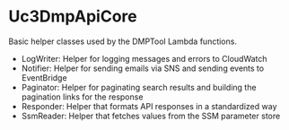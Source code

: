 # Uc3DmpApiCore

Basic helper classes used by the DMPTool Lambda functions.

- LogWriter: Helper for logging messages and errors to CloudWatch
- Notifier: Helper for sending emails via SNS and sending events to EventBridge
- Paginator: Helper for paginating search results and building the pagination links for the response
- Responder: Helper that formats API responses in a standardized way
- SsmReader: Helper that fetches values from the SSM parameter store
